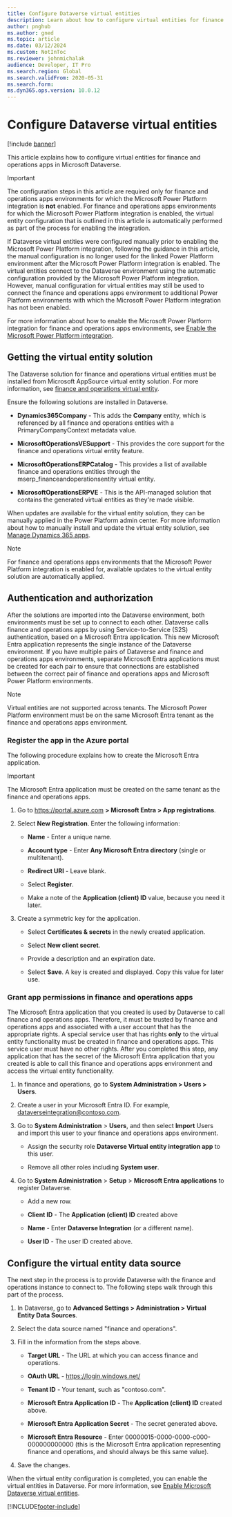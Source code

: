 ```yaml
---
title: Configure Dataverse virtual entities
description: Learn about how to configure virtual entities for finance and operations apps in Microsoft Dataverse, including overviews on authentication and authorization.
author: pnghub
ms.author: gned
ms.topic: article
ms.date: 03/12/2024
ms.custom: NotInToc
ms.reviewer: johnmichalak
audience: Developer, IT Pro
ms.search.region: Global
ms.search.validFrom: 2020-05-31
ms.search.form:
ms.dyn365.ops.version: 10.0.12
---
```


# Configure Dataverse virtual entities

[!include [banner](../includes/banner.md)]



This article explains how to configure virtual entities for finance and operations apps in Microsoft Dataverse.

> [!IMPORTANT]
> The configuration steps in this article are required only for finance and operations apps environments for which the Microsoft Power Platform integration is **not** enabled. For finance and operations apps environments for which the Microsoft Power Platform integration is enabled, the virtual entity configuration that is outlined in this article is automatically performed as part of the process for enabling the integration. 
> 
> If Dataverse virtual entities were configured manually prior to enabling the Microsoft Power Platform integration, following the guidance in this article, the manual configuration is no longer used for the linked Power Platform environment after the Microsoft Power Platform integration is enabled. The virtual entities connect to the Dataverse environment using the automatic configuration provided by the Microsoft Power Platform integration. However, manual configuration for virtual entities may still be used to connect the finance and operations apps environment to additional Power Platform environments with which the Microsoft Power Platform integration has not been enabled.
> 
> For more information about how to enable the Microsoft Power Platform integration for finance and operations apps environments, see [Enable the Microsoft Power Platform integration](enable-power-platform-integration.md).

## <a name="get-virtual-entity-solution"></a>Getting the virtual entity solution

The Dataverse solution for finance and operations virtual entities must be installed from Microsoft AppSource virtual entity solution. For more information, see [finance and operations virtual entity](https://appsource.microsoft.com/product/dynamics-crm/mscrm.finance_and_operations_virtual_entity).

Ensure the following solutions are installed in Dataverse.

- **Dynamics365Company** - This adds the **Company** entity, which is referenced by all finance and operations entities with a PrimaryCompanyContext metadata value.

- **MicrosoftOperationsVESupport** - This provides the core support for the finance and operations virtual entity feature.

- **MicrosoftOperationsERPCatalog** - This provides a list of available finance and operations entities through the mserp_financeandoperationsentity virtual entity.

- **MicrosoftOperationsERPVE** - This is the API-managed solution that contains the generated virtual entities as they're made visible.

When updates are available for the virtual entity solution, they can be manually applied in the Power Platform admin center. For more information about how to manually install and update the virtual entity solution, see [Manage Dynamics 365 apps](/power-platform/admin/manage-apps). 

> [!NOTE]
> For finance and operations apps environments that the Microsoft Power Platform integration is enabled for, available updates to the virtual entity solution are automatically applied.

## Authentication and authorization

After the solutions are imported into the Dataverse environment, both environments must be set up to connect to each other. Dataverse calls finance and operations apps by using Service-to-Service (S2S) authentication, based on a Microsoft Entra application. This new Microsoft Entra application represents the single instance of the Dataverse environment. If you have multiple pairs of Dataverse and finance and operations apps environments, separate Microsoft Entra applications must be created for each pair to ensure that connections are established between the correct pair of finance and operations apps and Microsoft Power Platform environments. 

> [!NOTE]
> Virtual entities are not supported across tenants. The Microsoft Power Platform environment must be on the same Microsoft Entra tenant as the finance and operations apps environment.

### Register the app in the Azure portal

The following procedure explains how to create the Microsoft Entra application.

> [!IMPORTANT]
> The Microsoft Entra application must be created on the same tenant as the finance and operations apps.

1.  Go to <https://portal.azure.com> **\> Microsoft Entra \> App registrations**.

2.  Select **New Registration**. Enter the following information:

    - **Name** - Enter a unique name.

    - **Account type** - Enter **Any Microsoft Entra directory** (single or multitenant).

    - **Redirect URI** - Leave blank.

    - Select **Register**.

    - Make a note of the **Application (client) ID** value, because you need it later.

3.  Create a symmetric key for the application.

    - Select **Certificates & secrets** in the newly created application.

    - Select **New client secret**.

    - Provide a description and an expiration date.

    - Select **Save**. A key is created and displayed. Copy this value for later use.

### Grant app permissions in finance and operations apps

The Microsoft Entra application that you created is used by Dataverse to call finance and operations apps. Therefore, it must be trusted by finance and operations apps and associated with a user account that has the appropriate rights. A special service user that has rights **only** to the virtual entity functionality must be created in finance and operations apps. This service user must have no other rights. After you completed this step, any application that has the secret of the Microsoft Entra application that you created is able to call this finance and operations apps environment and access the virtual entity functionality.

1.  In finance and operations, go to **System Administration \> Users \> Users**.
2.  Create a user in your Microsoft Entra ID. For example, dataverseintegration@contoso.com.
3.  Go to **System Administration** \> **Users**, and then select **Import** Users and import this user to your finance and operations apps environment.
    
    - Assign the security role **Dataverse Virtual entity integration app** to this user.

    - Remove all other roles including **System user**.

4.  Go to **System Administration** \> **Setup** \> **Microsoft Entra applications** to register Dataverse. 

    - Add a new row.

    - **Client ID** - The **Application (client) ID** created above

    - **Name** - Enter **Dataverse Integration** (or a different name).

    - **User ID** - The user ID created above.

## Configure the virtual entity data source

The next step in the process is to provide Dataverse with the finance and operations instance to connect to. The following steps walk through this part of the process.

1.  In Dataverse, go to **Advanced Settings \> Administration \> Virtual Entity Data Sources**.

2.  Select the data source named "finance and operations".

3.  Fill in the information from the steps above.

    - **Target URL** - The URL at which you can access finance and operations.

    - **OAuth URL** - https://login.windows.net/

    - **Tenant ID** - Your tenant, such as "contoso.com".

    - **Microsoft Entra Application ID** - The **Application (client) ID** created above.

    - **Microsoft Entra Application Secret** - The secret generated above.

    - **Microsoft Entra Resource** - Enter 00000015-0000-0000-c000-000000000000 (this is the Microsoft Entra application representing finance and operations, and should always be this same value).

4.  Save the changes.

When the virtual entity configuration is completed, you can enable the virtual entities in Dataverse. For more information, see [Enable Microsoft Dataverse virtual entities](enable-virtual-entities.md).


[!INCLUDE[footer-include](../../../includes/footer-banner.md)]
